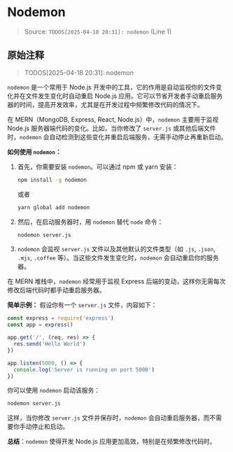 # Nodemon

> Source: `TODOS[2025-04-18 20:31]: nodemon` (Line 1)

## 原始注释

> TODOS[2025-04-18 20:31]: nodemon

`nodemon` 是一个常用于 Node.js 开发中的工具，它的作用是自动监视你的文件变化并在文件发生变化时自动重启 Node.js 应用。它可以节省开发者手动重启服务器的时间，提高开发效率，尤其是在开发过程中频繁修改代码的情况下。

在 MERN（MongoDB, Express, React, Node.js）中，`nodemon` 主要用于监视 Node.js 服务器端代码的变化。比如，当你修改了 `server.js` 或其他后端文件时，`nodemon` 会自动检测到这些变化并重启后端服务，无需手动停止再重新启动。

**如何使用 `nodemon`：**

1. 首先，你需要安装 `nodemon`。可以通过 npm 或 yarn 安装：

   ```bash
   npm install -g nodemon
   ```

   或者

   ```bash
   yarn global add nodemon
   ```

2. 然后，在启动服务器时，用 `nodemon` 替代 `node` 命令：

   ```bash
   nodemon server.js
   ```

3. `nodemon` 会监视 `server.js` 文件以及其他默认的文件类型（如 `.js`, `.json`, `.mjs`, `.coffee` 等）。当这些文件发生变化时，`nodemon` 会自动重启你的服务器。

在 MERN 堆栈中，`nodemon` 经常用于监视 Express 后端的变动，这样你无需每次修改后端代码时都手动重启服务器。

**简单示例：**
假设你有一个 `server.js` 文件，内容如下：

```javascript
const express = require('express')
const app = express()

app.get('/', (req, res) => {
  res.send('Hello World')
})

app.listen(5000, () => {
  console.log('Server is running on port 5000')
})
```

你可以使用 `nodemon` 启动该服务：

```bash
nodemon server.js
```

这样，当你修改 `server.js` 文件并保存时，`nodemon` 会自动重启服务器，而不需要你手动停止和启动。

**总结**：`nodemon` 使得开发 Node.js 应用更加高效，特别是在频繁修改代码时。
